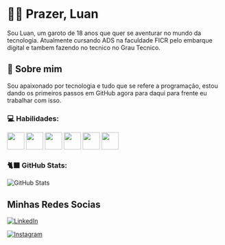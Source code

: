 
# 👨‍💻 Prazer, Luan

Sou Luan, um garoto de 18 anos que quer se aventurar no mundo da tecnologia. Atualmente cursando ADS na faculdade FICR pelo embarque digital e tambem fazendo no tecnico no Grau Tecnico. 


## 🚀 Sobre mim

Sou apaixonado por tecnologia e tudo que se refere a programação, estou dando os primeiros passos em GitHub agora para daqui para frente eu trabalhar com isso.

### 💻 Habilidades:     
<img loading="lazy" class="icon" src="https://cdn.jsdelivr.net/gh/devicons/devicon/icons/git/git-original.svg" width="40" height="40"/>  <img src="https://cdn.jsdelivr.net/gh/devicons/devicon@latest/icons/python/python-original.svg" width="40" height="40"/> <img src="https://cdn.jsdelivr.net/gh/devicons/devicon@latest/icons/nodejs/nodejs-original-wordmark.svg" width="40" height="40"/> <img src="https://cdn.jsdelivr.net/gh/devicons/devicon@latest/icons/java/java-original.svg" width="40" height="40"/> <img src="https://cdn.jsdelivr.net/gh/devicons/devicon@latest/icons/javascript/javascript-original.svg" width="40" height="40" /> <img src="https://cdn.jsdelivr.net/gh/devicons/devicon@latest/icons/github/github-original.svg" width="40" height="40" />
          
### 🐈‍⬛ GitHub Stats:
![GitHub Stats](https://github-readme-stats.vercel.app/api?username=luanrichardsz&theme=transparent&bg_color=000&border_color=30A3DC&show_icons=true&icon_color=30A3DC&title_color=E94D5F&text_color=FFF)

## Minhas Redes Socias

[![LinkedIn](https://img.shields.io/badge/LinkedIn-luanrichardsz-blue)](https://www.linkedin.com/in/luanrichardsz/)

[![Instagram](https://img.shields.io/badge/Instagram-luanrichardsz-yellow)](https://www.instagram.com/luanrichardsz/)
